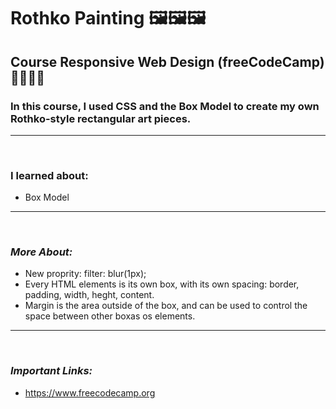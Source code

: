 # **Rothko Painting** 🖼️🖼️🖼️

## **Course Responsive Web Design (freeCodeCamp)** 🧑🏻‍🚀🚀

### In this course, I used CSS and the Box Model to create my own Rothko-style rectangular art pieces.

---

<br>

### **I learned about:**

- Box Model

---

<br>

### _More About:_

- New proprity: filter: blur(1px);
- Every HTML elements is its own box, with its own spacing: border, padding, width, heght, content.
- Margin is the area outside of the box, and can be used to control the space between other boxas os elements.

---

<br>

### _Important Links:_

- https://www.freecodecamp.org
